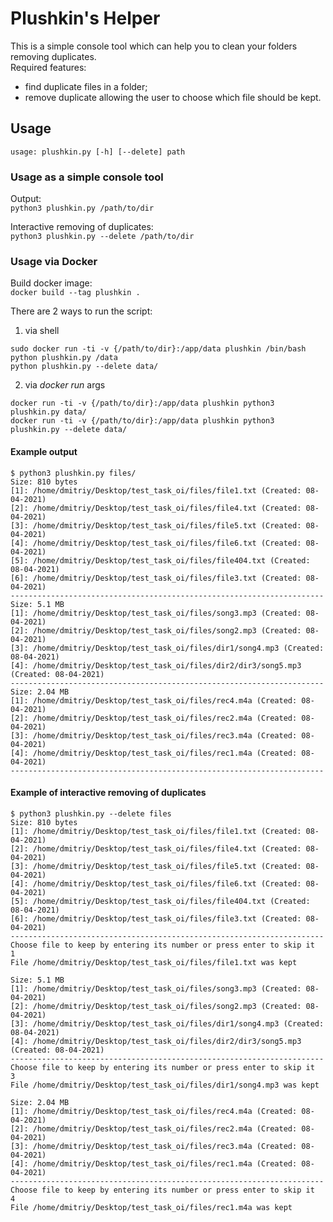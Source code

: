 # Plushkin's Helper

This is a simple console tool which can help you to clean your folders 
removing duplicates.  
Required features:
- find duplicate files in a folder;
- remove duplicate allowing the user to choose which file should be kept.

## Usage

`usage: plushkin.py [-h] [--delete] path`

### Usage as a simple console tool  

Output:  
`python3 plushkin.py /path/to/dir`  

Interactive removing of duplicates:  
`python3 plushkin.py --delete /path/to/dir`

### Usage via Docker  

Build docker image:  
`docker build --tag plushkin .`  

There are 2 ways to run the script:  
1. via shell
```
sudo docker run -ti -v {/path/to/dir}:/app/data plushkin /bin/bash  
python plushkin.py /data  
python plushkin.py --delete data/  
```
2. via <i>docker run</i> args
```
docker run -ti -v {/path/to/dir}:/app/data plushkin python3 plushkin.py data/  
docker run -ti -v {/path/to/dir}:/app/data plushkin python3 plushkin.py --delete data/  
```  
  
#### Example output
```
$ python3 plushkin.py files/  
Size: 810 bytes  
[1]: /home/dmitriy/Desktop/test_task_oi/files/file1.txt (Created: 08-04-2021)  
[2]: /home/dmitriy/Desktop/test_task_oi/files/file4.txt (Created: 08-04-2021)  
[3]: /home/dmitriy/Desktop/test_task_oi/files/file5.txt (Created: 08-04-2021)  
[4]: /home/dmitriy/Desktop/test_task_oi/files/file6.txt (Created: 08-04-2021)  
[5]: /home/dmitriy/Desktop/test_task_oi/files/file404.txt (Created: 08-04-2021)  
[6]: /home/dmitriy/Desktop/test_task_oi/files/file3.txt (Created: 08-04-2021)  
----------------------------------------------------------------------  
Size: 5.1 MB  
[1]: /home/dmitriy/Desktop/test_task_oi/files/song3.mp3 (Created: 08-04-2021)  
[2]: /home/dmitriy/Desktop/test_task_oi/files/song2.mp3 (Created: 08-04-2021)  
[3]: /home/dmitriy/Desktop/test_task_oi/files/dir1/song4.mp3 (Created: 08-04-2021)  
[4]: /home/dmitriy/Desktop/test_task_oi/files/dir2/dir3/song5.mp3 (Created: 08-04-2021)  
----------------------------------------------------------------------  
Size: 2.04 MB  
[1]: /home/dmitriy/Desktop/test_task_oi/files/rec4.m4a (Created: 08-04-2021)  
[2]: /home/dmitriy/Desktop/test_task_oi/files/rec2.m4a (Created: 08-04-2021)  
[3]: /home/dmitriy/Desktop/test_task_oi/files/rec3.m4a (Created: 08-04-2021)  
[4]: /home/dmitriy/Desktop/test_task_oi/files/rec1.m4a (Created: 08-04-2021)  
----------------------------------------------------------------------  
```

#### Example of interactive removing of duplicates
```
$ python3 plushkin.py --delete files
Size: 810 bytes
[1]: /home/dmitriy/Desktop/test_task_oi/files/file1.txt (Created: 08-04-2021)
[2]: /home/dmitriy/Desktop/test_task_oi/files/file4.txt (Created: 08-04-2021)
[3]: /home/dmitriy/Desktop/test_task_oi/files/file5.txt (Created: 08-04-2021)
[4]: /home/dmitriy/Desktop/test_task_oi/files/file6.txt (Created: 08-04-2021)
[5]: /home/dmitriy/Desktop/test_task_oi/files/file404.txt (Created: 08-04-2021)
[6]: /home/dmitriy/Desktop/test_task_oi/files/file3.txt (Created: 08-04-2021)
----------------------------------------------------------------------
Choose file to keep by entering its number or press enter to skip it
1
File /home/dmitriy/Desktop/test_task_oi/files/file1.txt was kept

Size: 5.1 MB
[1]: /home/dmitriy/Desktop/test_task_oi/files/song3.mp3 (Created: 08-04-2021)
[2]: /home/dmitriy/Desktop/test_task_oi/files/song2.mp3 (Created: 08-04-2021)
[3]: /home/dmitriy/Desktop/test_task_oi/files/dir1/song4.mp3 (Created: 08-04-2021)
[4]: /home/dmitriy/Desktop/test_task_oi/files/dir2/dir3/song5.mp3 (Created: 08-04-2021)
----------------------------------------------------------------------
Choose file to keep by entering its number or press enter to skip it
3
File /home/dmitriy/Desktop/test_task_oi/files/dir1/song4.mp3 was kept

Size: 2.04 MB
[1]: /home/dmitriy/Desktop/test_task_oi/files/rec4.m4a (Created: 08-04-2021)
[2]: /home/dmitriy/Desktop/test_task_oi/files/rec2.m4a (Created: 08-04-2021)
[3]: /home/dmitriy/Desktop/test_task_oi/files/rec3.m4a (Created: 08-04-2021)
[4]: /home/dmitriy/Desktop/test_task_oi/files/rec1.m4a (Created: 08-04-2021)
----------------------------------------------------------------------
Choose file to keep by entering its number or press enter to skip it
4
File /home/dmitriy/Desktop/test_task_oi/files/rec1.m4a was kept
```
